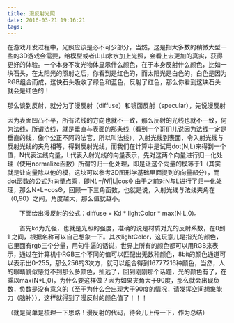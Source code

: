 ```yaml
---
title: 漫反射光照
date: 2016-03-21 19:16:21
tags:
---
```

在游戏开发过程中，光照应该是必不可少部分，当然，这是指大多数的稍微大型一些的3D游戏会需要，给模型或者山山水水加上光照，会看上去更加的真实，获得更好的体验。一个本身不发光物体显示什么颜色，在于本身反射什么颜色，比如一块石头，在太阳光的照射之后，你看到是红色的，而太阳光是白色的，白色是因为RGB组合而成，这快石头吸收了绿色和蓝色，反射了红色，那么你看到这块石头就会是红色的！

那么谈到反射，就分为了漫反射（diffuse）和镜面反射（specular），先说漫反射
<!--more-->
因为表面凹凸不平，所有法线的方向也就不一致，那么反射的光线也就不一致，何为法线，所谓法线，就是垂直与表面的那条线（看到一个哥们儿说因为法线一定是垂直的线，像个公正不阿的法官，所以叫法线），入射光线到表面，令入射光线与反射光线的夹角相等，得到反射光线，而我们在计算中是试用dot(N,L)来得到一个值，N代表法线向量，L代表入射光线的向量表示，先对这两个向量进行归一化处理（使用normalize函数）所谓的归一化处理，即是让这个向量的模等于1（其实就是让向量除以他的模，这块可以参考3D图形学基础里面提到的向量部分），而dot函数的公式为向量点乘，即N*L=|N|*|L|cosΘ  由于之前对N与L进行了归一化处理，那么N*L=cosΘ，回顾一下三角函数，也就是说，入射光线与法线夹角在（0,90）之间，角度越大，那么值就越小。

　　下面给出漫反射的公式：diffuse = Kd * lightColor * max(N·L,0)。

　　首先kd为光强，也就是光照的强度，准确的说是材质对光的反射系数，在0到1 之间，根据名称可以自己想象一下。其次lightColor，这玩意儿是指光的颜色，它里面有rgb三个分量，用句牛逼的话说，世界上所有的颜色都可以用RGB来表示，通过在计算机中RGB三个不同的值可以匹配出无数种颜色，8bit的颜色通道可以表示出0-255，那么256的3次方，就可以组合得到16777216种颜色，当然，人的眼睛貌似感觉不到那么多颜色，扯远了，回到刚刚那个话题，光的颜色有了，在乘以max(N*L,0)，为什么要这样做？因为如果夹角大于90度，那么就会出现负数，负数是没有意义的（至于为什么会出现大于90度的情况，请发挥空间想象能力（脑补）），这样就得到了漫反射的颜色值了！！！

（就是简单是梳理一下思路！漫反射的代码，待会儿上传一下，作为总结）